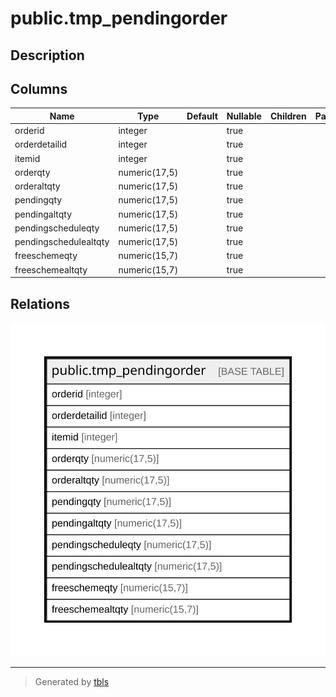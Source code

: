 # public.tmp_pendingorder

## Description

## Columns

| Name | Type | Default | Nullable | Children | Parents | Comment |
| ---- | ---- | ------- | -------- | -------- | ------- | ------- |
| orderid | integer |  | true |  |  |  |
| orderdetailid | integer |  | true |  |  |  |
| itemid | integer |  | true |  |  |  |
| orderqty | numeric(17,5) |  | true |  |  |  |
| orderaltqty | numeric(17,5) |  | true |  |  |  |
| pendingqty | numeric(17,5) |  | true |  |  |  |
| pendingaltqty | numeric(17,5) |  | true |  |  |  |
| pendingscheduleqty | numeric(17,5) |  | true |  |  |  |
| pendingschedulealtqty | numeric(17,5) |  | true |  |  |  |
| freeschemeqty | numeric(15,7) |  | true |  |  |  |
| freeschemealtqty | numeric(15,7) |  | true |  |  |  |

## Relations

![er](public.tmp_pendingorder.svg)

---

> Generated by [tbls](https://github.com/k1LoW/tbls)
